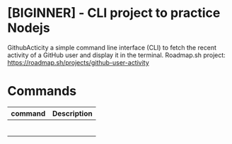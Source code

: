 # [BIGINNER] - CLI project to practice Nodejs

GithubActicity a simple command line interface (CLI) to fetch the recent activity of a GitHub user and display it in the terminal.
Roadmap.sh project: https://roadmap.sh/projects/github-user-activity

# Commands

| command    | Description |
| -------- | ------- |
|          |         |
|          |         |
|          |         |
|          |         |
|          |         |
|          |         |
